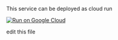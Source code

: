 This service can be deployed as cloud run


[![Run on Google Cloud](https://deploy.cloud.run/button.svg)](https://deploy.cloud.run)


edit this file
